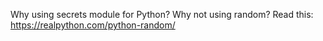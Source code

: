 Why using secrets module for Python? Why not using random?
Read this: https://realpython.com/python-random/
